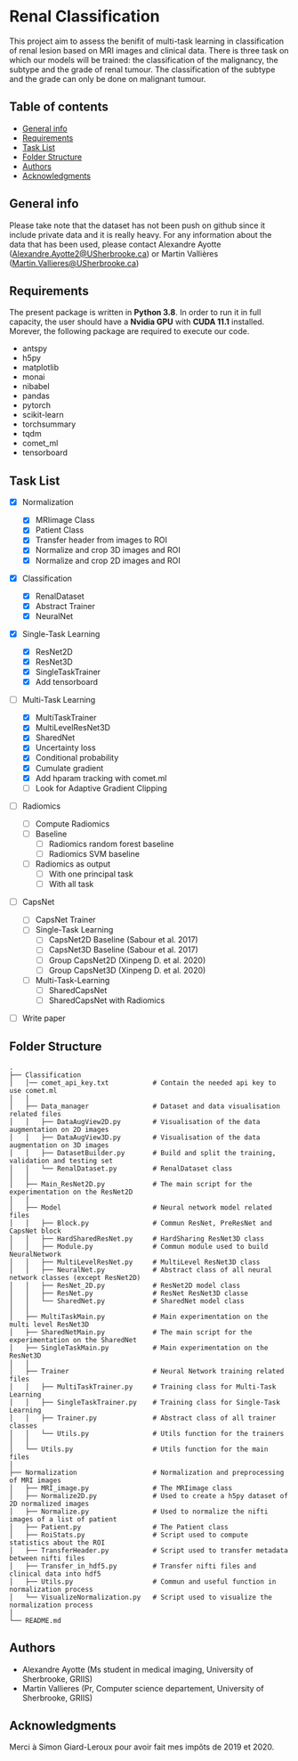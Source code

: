  # Renal Classification
This project aim to assess the benifit of multi-task learning in classification of renal lesion based on MRI images and clinical data. There is three task on which our models will be trained: the classification of the malignancy, the subtype and the grade of renal tumour. The classification of the subtype and the grade can only be done on malignant tumour.
 
 ## Table of contents
* [General info](#general-info)
* [Requirements](#requirements)
* [Task List](#task-list)
* [Folder Structure](#folder-structure)
* [Authors](#authors)
* [Acknowledgments](#acknowledgments)

## General info
Please take note that the dataset has not been push on github since it include private data and it is really heavy.
For any information about the data that has been used, please contact Alexandre Ayotte (Alexandre.Ayotte2@USherbrooke.ca) or Martin Vallières (Martin.Vallieres@USherbrooke.ca)

## Requirements
The present package is written in **Python 3.8**. In order to run it in full capacity, the user should have a **Nvidia GPU** with **CUDA 11.1** installed.
Morever, the following package are required to execute our code.

- antspy
- h5py
- matplotlib
- monai
- nibabel
- pandas
- pytorch
- scikit-learn
- torchsummary
- tqdm
- comet_ml
- tensorboard


## Task List
- [x] Normalization
  - [x] MRIimage Class
  - [x] Patient Class
  - [x] Transfer header from images to ROI
  - [x] Normalize and crop 3D images and ROI
  - [x] Normalize and crop 2D images and ROI
- [x] Classification 
  - [x] RenalDataset
  - [x] Abstract Trainer
  - [x] NeuralNet
- [x] Single-Task Learning
  - [x] ResNet2D
  - [x] ResNet3D
  - [x] SingleTaskTrainer
  - [x] Add tensorboard
- [ ] Multi-Task Learning
  - [x] MultiTaskTrainer
  - [x] MultiLevelResNet3D
  - [x] SharedNet
  - [x] Uncertainty loss
  - [x] Conditional probability
  - [x] Cumulate gradient
  - [x] Add hparam tracking with comet.ml
  - [ ] Look for Adaptive Gradient Clipping
- [ ] Radiomics
  - [ ] Compute Radiomics
  - [ ] Baseline
    - [ ] Radiomics random forest baseline
    - [ ] Radiomics SVM baseline
  - [ ] Radiomics as output
    - [ ] With one principal task
    - [ ] With all task
- [ ] CapsNet
  - [ ] CapsNet Trainer
  - [ ] Single-Task Learning
    - [ ] CapsNet2D Baseline (Sabour et al. 2017)
    - [ ] CapsNet3D Baseline (Sabour et al. 2017)
    - [ ] Group CapsNet2D (Xinpeng D. et al. 2020)
    - [ ] Group CapsNet3D (Xinpeng D. et al. 2020)
  - [ ] Multi-Task-Learning
    - [ ] SharedCapsNet
    - [ ] SharedCapsNet with Radiomics
- [ ] Write paper


## Folder Structure
 ```
.
├── Classification
│   │── comet_api_key.txt           # Contain the needed api key to use comet.ml
│   │
│   ├── Data_manager                # Dataset and data visualisation related files
│   │   ├── DataAugView2D.py        # Visualisation of the data augmentation on 2D images
│   │   ├── DataAugView3D.py        # Visualisation of the data augmentation on 3D images
│   │   ├── DatasetBuilder.py       # Build and split the training, validation and testing set
│   │   └── RenalDataset.py         # RenalDataset class
│   │
│   ├── Main_ResNet2D.py            # The main script for the experimentation on the ResNet2D
│   │
│   ├── Model                       # Neural network model related files
│   │   ├── Block.py                # Commun ResNet, PreResNet and CapsNet block
│   │   ├── HardSharedResNet.py     # HardSharing ResNet3D class
│   │   ├── Module.py               # Commun module used to build NeuralNetwork
│   │   ├── MultiLevelResNet.py     # MultiLevel ResNet3D class
│   │   ├── NeuralNet.py            # Abstract class of all neural network classes (except ResNet2D)
│   │   ├── ResNet_2D.py            # ResNet2D model class
│   │   ├── ResNet.py               # ResNet ResNet3D classe
│   │   └── SharedNet.py            # SharedNet model class
│   │
│   ├── MultiTaskMain.py            # Main experimentation on the multi level ResNet3D
│   ├── SharedNetMain.py            # The main script for the experimentation on the SharedNet
│   ├── SingleTaskMain.py           # Main experimentation on the ResNet3D
│   │
│   ├── Trainer                     # Neural Network training related files
│   │   ├── MultiTaskTrainer.py     # Training class for Multi-Task Learning
│   │   ├── SingleTaskTrainer.py    # Training class for Single-Task Learning
│   │   ├── Trainer.py              # Abstract class of all trainer classes
│   │   └── Utils.py                # Utils function for the trainers
│   │
│   └── Utils.py                    # Utils function for the main files
│
├── Normalization                   # Normalization and preprocessing of MRI images
│   ├── MRI_image.py                # The MRIimage class
│   ├── Normalize2D.py              # Used to create a h5py dataset of 2D normalized images
│   ├── Normalize.py                # Used to normalize the nifti images of a list of patient
│   ├── Patient.py                  # The Patient class
│   ├── RoiStats.py                 # Script used to compute statistics about the ROI
│   ├── TransferHeader.py           # Script used to transfer metadata between nifti files
│   ├── Transfer_in_hdf5.py         # Transfer nifti files and clinical data into hdf5
│   ├── Utils.py                    # Commun and useful function in normalization process
│   └── VisualizeNormalization.py   # Script used to visualize the normalization process
│
└── README.md
 ```

## Authors
- Alexandre Ayotte (Ms student in medical imaging, University of Sherbrooke, GRIIS)
- Martin Vallieres (Pr, Computer science departement, University of Sherbrooke, GRIIS) 

## Acknowledgments
Merci à Simon Giard-Leroux pour avoir fait mes impôts de 2019 et 2020.
